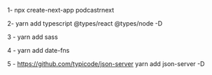 1- npx create-next-app podcastrnext

2- yarn add typescript @types/react @types/node -D

3 - yarn add sass

4 - yarn add date-fns

5 - https://github.com/typicode/json-server
yarn add json-server -D